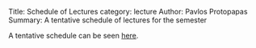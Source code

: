Title: Schedule of Lectures
category: lecture
Author: Pavlos Protopapas
Summary: A tentative schedule of lectures for the semester

A tentative schedule can be seen [here](/courses/am207/schedule.html).
